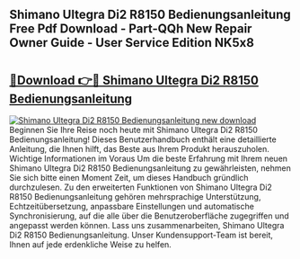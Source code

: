 ## Shimano Ultegra Di2 R8150 Bedienungsanleitung Free Pdf Download - Part-QQh New Repair Owner Guide - User Service Edition NK5x8

# <h2><a href="http://df662w.blite.top/?on=Shimano+Ultegra+Di2+R8150+Bedienungsanleitung">🔗Download 👉🔴 Shimano Ultegra Di2 R8150 Bedienungsanleitung</a></h2>

[![Shimano Ultegra Di2 R8150 Bedienungsanleitung new download](https://i.imgur.com/lujVjoI.png)](http://df662w.blite.top/?on=Shimano+Ultegra+Di2+R8150+Bedienungsanleitung)
Beginnen Sie Ihre Reise noch heute mit Shimano Ultegra Di2 R8150 Bedienungsanleitung! Dieses Benutzerhandbuch enthält eine detaillierte Anleitung, die Ihnen hilft, das Beste aus Ihrem Produkt herauszuholen. Wichtige Informationen im Voraus Um die beste Erfahrung mit Ihrem neuen Shimano Ultegra Di2 R8150 Bedienungsanleitung zu gewährleisten, nehmen Sie sich bitte einen Moment Zeit, um dieses Handbuch gründlich durchzulesen. Zu den erweiterten Funktionen von Shimano Ultegra Di2 R8150 Bedienungsanleitung gehören mehrsprachige Unterstützung, Echtzeitübersetzung, anpassbare Einstellungen und automatische Synchronisierung, auf die alle über die Benutzeroberfläche zugegriffen und angepasst werden können. Lass uns zusammenarbeiten, Shimano Ultegra Di2 R8150 Bedienungsanleitung. Unser Kundensupport-Team ist bereit, Ihnen auf jede erdenkliche Weise zu helfen.
